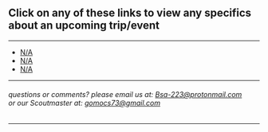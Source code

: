 <h2>Click on any of these links to view any specifics about an upcoming trip/event</h2>

<hr>

<ul>

<li><a href="?">N/A</a></li>
<li><a href="?">N/A</a></li>
<li><a href="?">N/A</a></li>

</ul>

<hr>

<h6>
questions or comments? please email us at: <a href="mailto:Bsa-223@protonmail.com">Bsa-223@protonmail.com </a> 
<br> or our Scoutmaster at: 
<a href="mailto:gomocs73@gmail.com">gomocs73@gmail.com</a>
</h6>

<hr>
